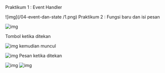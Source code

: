Praktikum 1 : Event Handler

![img](/04-event-dan-state
/1.png)
Praktikum 2 : Fungsi baru dan isi pesan


![img](/2.png)

Tombol ketika ditekan


![img](/3.png)
kemudian muncul

![img](/4.png)
Pesan ketika ditekan


![img](/5.png) ![img](/)







